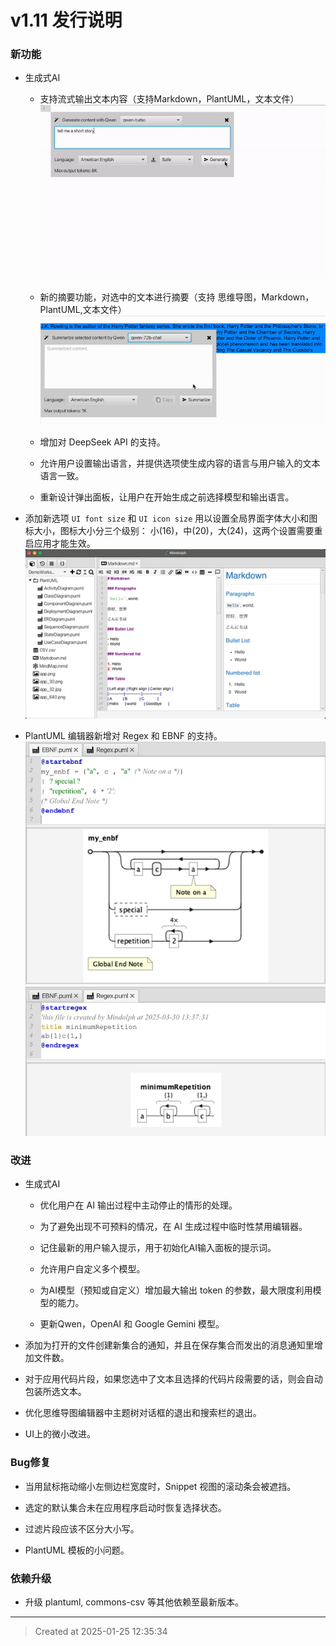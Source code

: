 # v1.11  发行说明

### 新功能

* 生成式AI  
	* 支持流式输出文本内容（支持Markdown，PlantUML，文本文件）
	![v1.11_genai_streaming.gif](v1.11_genai_streaming.gif)  
	* 新的摘要功能，对选中的文本进行摘要（支持 思维导图，Markdown，PlantUML,文本文件）
	![v1.11_genai_summarize.gif](v1.11_genai_summarize.gif)  

	* 增加对 DeepSeek API 的支持。

	* 允许用户设置输出语言，并提供选项使生成内容的语言与用户输入的文本语言一致。

	* 重新设计弹出面板，让用户在开始生成之前选择模型和输出语言。

* 添加新选项 `UI font size` 和 `UI icon size` 用以设置全局界面字体大小和图标大小，图标大小分三个级别： 小(16)，中(20)，大(24)，这两个设置需要重启应用才能生效。  
![v1.11_font_icon_size_options.jpg](v1.11_font_icon_size_options.jpg)  

* PlantUML 编辑器新增对 Regex 和 EBNF 的支持。
![v1.11_puml_ebnf.jpg](v1.11_puml_ebnf.jpg)  
![v1.11_puml_regex.jpg](v1.11_puml_regex.jpg)  

### 改进

* 生成式AI

	* 优化用户在 AI 输出过程中主动停止的情形的处理。

	* 为了避免出现不可预料的情况，在 AI 生成过程中临时性禁用编辑器。

	* 记住最新的用户输入提示，用于初始化AI输入面板的提示词。

	* 允许用户自定义多个模型。

	* 为AI模型（预知或自定义）增加最大输出 token 的参数，最大限度利用模型的能力。

	* 更新Qwen，OpenAI 和 Google Gemini 模型。

* 添加为打开的文件创建新集合的通知，并且在保存集合而发出的消息通知里增加文件数。

* 对于应用代码片段，如果您选中了文本且选择的代码片段需要的话，则会自动包装所选文本。

* 优化思维导图编辑器中主题树对话框的退出和搜索栏的退出。

* UI上的微小改进。

### Bug修复

* 当用鼠标拖动缩小左侧边栏宽度时，Snippet 视图的滚动条会被遮挡。 

* 选定的默认集合未在应用程序启动时恢复选择状态。

* 过滤片段应该不区分大小写。

* PlantUML 模板的小问题。

### 依赖升级

* 升级 plantuml, commons-csv 等其他依赖至最新版本。

---
> Created at 2025-01-25 12:35:34

